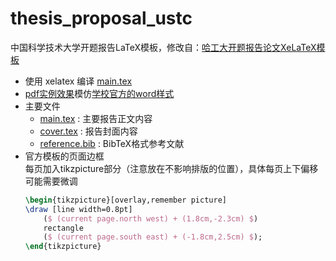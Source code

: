 # thesis_proposal_ustc
中国科学技术大学开题报告LaTeX模板，修改自：[哈工大开题报告论文XeLaTeX模板](https://github.com/dustincys/PlutoThesisProposal)
- 使用 xelatex 编译 [main.tex](main.tex)
- [pdf实例效果](pdf/效果实例.pdf)模仿[学校官方的word样式](pdf/35.doc)
- 主要文件
    - [main.tex](main.tex) : 主要报告正文内容
    - [cover.tex](cover.tex) : 报告封面内容
    - [reference.bib](reference.bib) : BibTeX格式参考文献
- 官方模板的页面边框  
    每页加入tikzpicture部分（注意放在不影响排版的位置），具体每页上下偏移可能需要微调
    ```tex
    \begin{tikzpicture}[overlay,remember picture]
    \draw [line width=0.8pt]
        ($ (current page.north west) + (1.8cm,-2.3cm) $)
        rectangle
        ($ (current page.south east) + (-1.8cm,2.5cm) $);
    \end{tikzpicture}
    ```